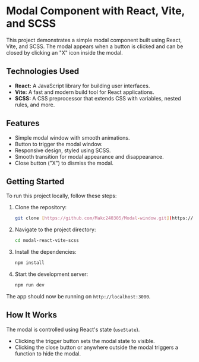# Modal Component with React, Vite, and SCSS

This project demonstrates a simple modal component built using React, Vite, and SCSS. The modal appears when a button is clicked and can be closed by clicking an "X" icon inside the modal.

## Technologies Used

*   **React:** A JavaScript library for building user interfaces.
*   **Vite:** A fast and modern build tool for React applications.
*   **SCSS:** A CSS preprocessor that extends CSS with variables, nested rules, and more.

## Features

*   Simple modal window with smooth animations.
*   Button to trigger the modal window.
*   Responsive design, styled using SCSS.
*   Smooth transition for modal appearance and disappearance.
*   Close button ("X") to dismiss the modal.

## Getting Started

To run this project locally, follow these steps:

1.  Clone the repository:

    ```bash
    git clone [https://github.com/Makc240305/Modal-window.git](https://github.com/Makc240305/Modal-window.git)
    ```

2.  Navigate to the project directory:

    ```bash
    cd modal-react-vite-scss
    ```

3.  Install the dependencies:

    ```bash
    npm install
    ```

4.  Start the development server:

    ```bash
    npm run dev
    ```

The app should now be running on `http://localhost:3000`.

## How It Works

The modal is controlled using React's state (`useState`).

*   Clicking the trigger button sets the modal state to visible.
*   Clicking the close button or anywhere outside the modal triggers a function to hide the modal.
